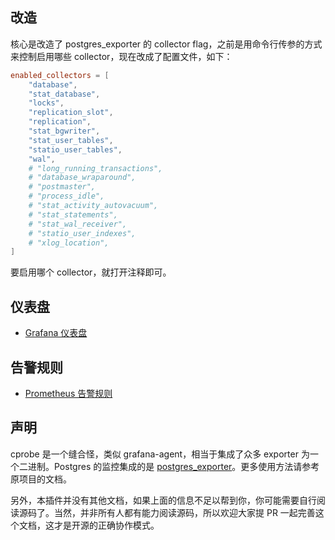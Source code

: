 ## 改造

核心是改造了 postgres_exporter 的 collector flag，之前是用命令行传参的方式来控制启用哪些 collector，现在改成了配置文件，如下：

```toml
enabled_collectors = [
    "database",
    "stat_database",
    "locks",
    "replication_slot",
    "replication",
    "stat_bgwriter",
    "stat_user_tables",
    "statio_user_tables",
    "wal",
    # "long_running_transactions",
    # "database_wraparound",
    # "postmaster",
    # "process_idle",
    # "stat_activity_autovacuum",
    # "stat_statements",
    # "stat_wal_receiver",
    # "statio_user_indexes",
    # "xlog_location",
]
```

要启用哪个 collector，就打开注释即可。

## 仪表盘

- [Grafana 仪表盘](./dash/grafana_postgres_01.json)

## 告警规则

- [Prometheus 告警规则](./alert/prom_alert_01.yaml)

## 声明

cprobe 是一个缝合怪，类似 grafana-agent，相当于集成了众多 exporter 为一个二进制。Postgres 的监控集成的是 [postgres_exporter](https://github.com/prometheus-community/postgres_exporter)。更多使用方法请参考原项目的文档。

另外，本插件并没有其他文档，如果上面的信息不足以帮到你，你可能需要自行阅读源码了。当然，并非所有人都有能力阅读源码，所以欢迎大家提 PR 一起完善这个文档，这才是开源的正确协作模式。

